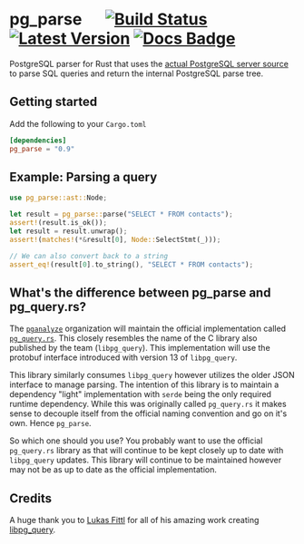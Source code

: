 pg_parse &emsp; [![Build Status]][actions] [![Latest Version]][crates.io] [![Docs Badge]][docs]
===========

[Build Status]: https://img.shields.io/endpoint.svg?url=https%3A%2F%2Factions-badge.atrox.dev%2Fpaupino%2Fpg_parse%2Fbadge&label=build&logo=none
[actions]: https://actions-badge.atrox.dev/paupino/pg_parse/goto
[Latest Version]: https://img.shields.io/crates/v/pg_parse.svg
[crates.io]: https://crates.io/crates/pg_parse
[Docs Badge]: https://docs.rs/pg_parse/badge.svg
[docs]: https://docs.rs/pg_parse

PostgreSQL parser for Rust that uses the [actual PostgreSQL server source]((https://github.com/pganalyze/libpg_query)) to parse 
SQL queries and return the internal PostgreSQL parse tree.

## Getting started

Add the following to your `Cargo.toml`

```toml
[dependencies]
pg_parse = "0.9"
```

## Example: Parsing a query

```rust
use pg_parse::ast::Node;

let result = pg_parse::parse("SELECT * FROM contacts");
assert!(result.is_ok());
let result = result.unwrap();
assert!(matches!(*&result[0], Node::SelectStmt(_)));

// We can also convert back to a string
assert_eq!(result[0].to_string(), "SELECT * FROM contacts");
```

## What's the difference between pg_parse and pg_query.rs?

The [`pganalyze`](https://github.com/pganalyze/) organization will maintain the official implementation called [`pg_query.rs`](https://github.com/pganalyze/pg_query.rs). This
closely resembles the name of the C library also published by the team (`libpg_query`). This implementation will use the protobuf 
interface introduced with version 13 of `libpg_query`.

This library similarly consumes `libpg_query` however utilizes the older JSON interface to manage parsing. The intention of this library
is to maintain a dependency "light" implementation with `serde` being the only required runtime dependency. While this was originally called
`pg_query.rs` it makes sense to decouple itself from the official naming convention and go on it's own. Hence `pg_parse`.

So which one should you use? You probably want to use the official `pg_query.rs` library as that will continue to be 
kept closely up to date with `libpg_query` updates. This library will continue to be maintained however may not be as up
to date as the official implementation.

## Credits

A huge thank you to [Lukas Fittl](https://github.com/lfittl) for all of his amazing work creating [libpg_query](https://github.com/pganalyze/libpg_query).
